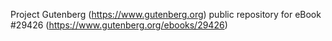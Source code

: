 Project Gutenberg (https://www.gutenberg.org) public repository for eBook #29426 (https://www.gutenberg.org/ebooks/29426)
